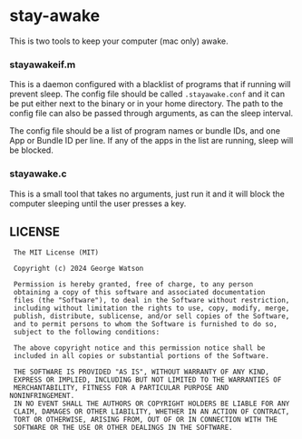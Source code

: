 # stay-awake

This is two tools to keep your computer (mac only) awake.

### stayawakeif.m

This is a daemon configured with a blacklist of programs that if running will prevent sleep. The config file should be called `.stayawake.conf` and it can be put either next to the binary or in your home directory. The path to the config file can also be passed through arguments, as can the sleep interval.

The config file should be a list of program names or bundle IDs, and one App or Bundle ID per line. If any of the apps in the list are running, sleep will be blocked.

### stayawake.c

This is a small tool that takes no arguments, just run it and it will block the computer sleeping until the user presses a key.

## LICENSE
```
 The MIT License (MIT)
 
 Copyright (c) 2024 George Watson
 
 Permission is hereby granted, free of charge, to any person
 obtaining a copy of this software and associated documentation
 files (the "Software"), to deal in the Software without restriction,
 including without limitation the rights to use, copy, modify, merge,
 publish, distribute, sublicense, and/or sell copies of the Software,
 and to permit persons to whom the Software is furnished to do so,
 subject to the following conditions:
 
 The above copyright notice and this permission notice shall be
 included in all copies or substantial portions of the Software.
 
 THE SOFTWARE IS PROVIDED "AS IS", WITHOUT WARRANTY OF ANY KIND,
 EXPRESS OR IMPLIED, INCLUDING BUT NOT LIMITED TO THE WARRANTIES OF
 MERCHANTABILITY, FITNESS FOR A PARTICULAR PURPOSE AND NONINFRINGEMENT.
 IN NO EVENT SHALL THE AUTHORS OR COPYRIGHT HOLDERS BE LIABLE FOR ANY
 CLAIM, DAMAGES OR OTHER LIABILITY, WHETHER IN AN ACTION OF CONTRACT,
 TORT OR OTHERWISE, ARISING FROM, OUT OF OR IN CONNECTION WITH THE
 SOFTWARE OR THE USE OR OTHER DEALINGS IN THE SOFTWARE.
```
